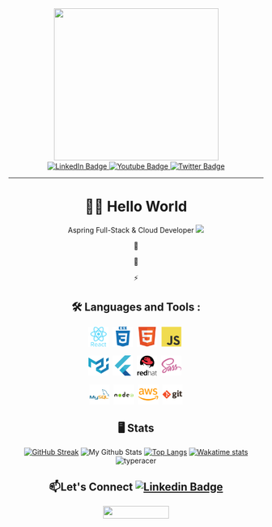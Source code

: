 <div id="header" align="center">
  <img src="https://media.giphy.com/media/CuuSHzuc0O166MRfjt/giphy.gif" width="325" height="300"/>
  <div id="badges">

  <a href="https://www.linkedin.com/in/jaycelab">
    <img src="https://img.shields.io/badge/LinkedIn-blue?style=for-the-badge&logo=linkedin&logoColor=white" alt="LinkedIn Badge"/>
  </a>
  <a href="www.youtube.com/jaycelab">
    <img src="https://img.shields.io/badge/YouTube-red?style=for-the-badge&logo=youtube&logoColor=white" alt="Youtube Badge"/>
  </a>
  <a href="www.twitter.com/jaycelab">
    <img src="https://img.shields.io/badge/Twitter-blue?style=for-the-badge&logo=twitter&logoColor=white" alt="Twitter Badge"/>
  </a>
</div>

---

# :man_technologist: Hello World
Aspring Full-Stack & Cloud Developer <img src="https://media.giphy.com/media/WUlplcMpOCEmTGBtBW/giphy.gif" width="30">
  
:telescope: 

:seedling: 

:zap: 

## :hammer_and_wrench: Languages and Tools :

<div>
  
  <img src="https://github.com/devicons/devicon/blob/master/icons/react/react-original-wordmark.svg" title="React" alt="React" width="40" height="40"/>&nbsp;
  <img src="https://github.com/devicons/devicon/blob/master/icons/css3/css3-plain-wordmark.svg"  title="CSS3" alt="CSS" width="40" height="40"/>&nbsp;
  <img src="https://github.com/devicons/devicon/blob/master/icons/html5/html5-original.svg" title="HTML5" alt="HTML" width="40" height="40"/>&nbsp;
  <img src="https://github.com/devicons/devicon/blob/master/icons/javascript/javascript-original.svg" title="JavaScript" alt="JavaScript" width="40" height="40"/>&nbsp;
  
  <img src="https://github.com/devicons/devicon/blob/master/icons/materialui/materialui-original.svg" title="Material UI" alt="Material UI" width="40" height="40"/>&nbsp;
  <img src="https://github.com/devicons/devicon/blob/master/icons/flutter/flutter-original.svg" title="Flutter" alt="Flutter" width="40" height="40"/>&nbsp;
  <img src="https://github.com/devicons/devicon/blob/master/icons/redhat/redhat-original-wordmark.svg" title="Redhat" alt="Redhat" width="40" height="40"/>&nbsp;
  <img src="https://github.com/devicons/devicon/blob/master/icons/sass/sass-original.svg" title="Sass" alt="Sass" width="40" height="40"/>&nbsp;

  <img src="https://github.com/devicons/devicon/blob/master/icons/mysql/mysql-original-wordmark.svg" title="MySQL"  alt="MySQL" width="40" height="40"/>&nbsp;
  <img src="https://github.com/devicons/devicon/blob/master/icons/nodejs/nodejs-original-wordmark.svg" title="NodeJS" alt="NodeJS" width="40" height="40"/>&nbsp;
  <img src="https://github.com/devicons/devicon/blob/master/icons/amazonwebservices/amazonwebservices-plain-wordmark.svg" title="AWS" alt="AWS" width="40" height="40"/>&nbsp;
  <img src="https://github.com/devicons/devicon/blob/master/icons/git/git-original-wordmark.svg" title="Git" alt="Git" width="40" height="40"/>
</div>


## 🖥️ Stats 

[![GitHub Streak](http://github-readme-streak-stats.herokuapp.com?user=jaycelab&theme=dark&background=000000)](https://git.io/streak-stats)
![My Github Stats](https://github-readme-stats.vercel.app/api?username=jaycelab&show_icons=true&theme=dark&background=000000)
[![Top Langs](https://github-readme-stats.vercel.app/api/top-langs/?username=jaycelab&layout=donut&theme=dark&background=000000)](https://github.com/anuraghazra/github-readme-stats)
[![Wakatime stats](https://github-readme-stats.vercel.app/api/wakatime?username=jaycelab&layout=compact)](https://github.com/anuraghazra/github-readme-stats)
<img src="https://data.typeracer.com/misc/badge?user=jaycelab" title="TypeRacer" alt="typeracer" width="150" height="210"/>
  
<!--### :writing_hand: Blog Posts : TD: updated feed api-->
<!-- BLOG-POST-LIST:START -->
<!-- BLOG-POST-LIST:END -->


## :mailbox:Let's Connect [![Linkedin Badge](https://img.shields.io/badge/-Jaycelab-blue?style=round&logo=Linkedin&logoColor=white)](www.linkedin.com/in/jaycelab)
<img src="https://komarev.com/ghpvc/?username=Jaycelab&style=flat-square&color=blue" alt="" width="130" height="25"/>
</div>
